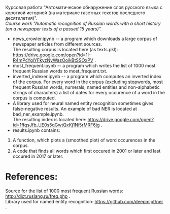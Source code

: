 Курсовая работа "Автоматическое обнаружение слов русского языка с короткой историей (на материале газетных текстов последнего десятилетия)". </br>
*Course work "Automatic recognition of Russian words with a short history (on a newspaper texts of a passed 15 years)".* </br>

* news_crowler.ipynb -- a program which downloads a large corpus of newspaper articles from different sources. </br>
The resulting corpus is located here (as texts.pkl): https://drive.google.com/open?id=1I-R4mPcYgjYFkyzNyWazOoikBtSSOxPV . </br>
* most_frequent.ipynb -- a program which writes the list of 1000 most frequent Russian words to most_frequent.txt.
* inverted_indexer.ipynb -- a program which computes an inverted index of the corpus. For every word in the corpus (excluding stopwords, most frequent Russian words, numerals, named entities and non-alphabetic strings of characters) a list of dates for every occurence of a word in the corpus is computed.
* A library used for neural named entity recognition sometimes gives false-negative results. An example of bad NER is located at bad_ner_example.ipynb. </br>
The resulting index is located here: https://drive.google.com/open?id=1ffqsJfb_UE0s5qGwtQxKj1Ni5rMRF6jg .
* results.ipynb contains: </br>
1. A function, which plots a (smoothed plot) of word occurences in the corpus.
2. A code that finds all words which first occured in 2001 or later and last occured in 2017 or later.
# References:
Source for the list of 1000 most frequent Russian words: http://dict.ruslang.ru/freq.php . </br>
Library used for named entity recognition: https://github.com/deepmipt/ner .
